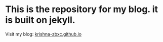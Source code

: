 # This is the repository for my blog. it is built on jekyll.

Visit my blog: [krishna-zbxc.github.io](https://krishna-zbxc.github.io)
